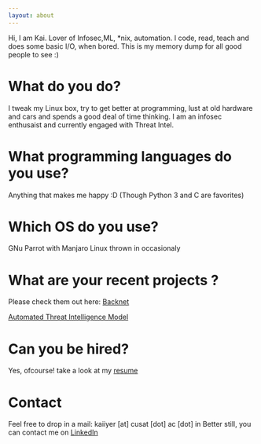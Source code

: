 ```yaml
---
layout: about
---
```


Hi, I am Kai. Lover of Infosec,ML, *nix, automation. I code, 
read, teach and does some basic I/O, when bored. This is my memory dump for all good people to see :)

# What do you do?
I tweak my Linux box, try to get better at programming, lust at old hardware and cars and spends a good deal of time thinking. I am an infosec enthusaist and currently engaged with Threat Intel.

# What programming languages do you use?
Anything that makes me happy :D (Though Python 3 and C are favorites) 

# Which OS do you use?
GNu Parrot with Manjaro Linux thrown in occasionaly

# What are your recent projects ?
Please check them out here: 
[Backnet](https://kaiiyer.github.io/backnet/)

[Automated Threat Intelligence Model](https://kaiiyer.github.io/automated-threat-intelligent-model/)

# Can you be hired?
Yes, ofcourse! take a look at my [resume](https://github.com/kaiiyer/kaiiyer.github.io/raw/master/me/Resume.pdf)

# Contact
Feel free to drop in a mail: kaiiyer [at] cusat [dot] ac [dot] in
Better still, you can contact me on [LinkedIn](https://www.linkedin.com/in/anoop-krishnan47/)
